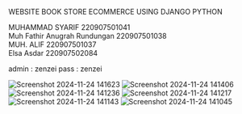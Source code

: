 WEBSITE BOOK STORE ECOMMERCE USING DJANGO PYTHON

MUHAMMAD SYARIF 220907501041 <br>
Muh Fathir Anugrah Rundungan 220907501038 <br>
MUH. ALIF 220907501037 <br>
Elsa Asdar 220907502084 <br>

admin : zenzei  pass : zenzei


![Screenshot 2024-11-24 141623](https://github.com/user-attachments/assets/acce4fb2-5c94-49de-b63f-f54816684440)
![Screenshot 2024-11-24 141406](https://github.com/user-attachments/assets/a0129efc-245d-4f94-80fa-57d5d2db0bfa)
![Screenshot 2024-11-24 141236](https://github.com/user-attachments/assets/ce93eee9-6dfd-4e14-87a4-cc3bafe5aa87)
![Screenshot 2024-11-24 141217](https://github.com/user-attachments/assets/d1049564-54d5-4fd3-bb91-fc64756fcfb8)
![Screenshot 2024-11-24 141143](https://github.com/user-attachments/assets/c0034719-20ce-4a8f-b384-788d7398e3a7)
![Screenshot 2024-11-24 141045](https://github.com/user-attachments/assets/a617dfe8-7070-4287-b0fe-1343b3a24a0c)

